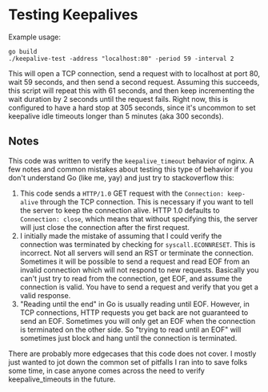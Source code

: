 # Testing Keepalives

Example usage: 

```
go build
./keepalive-test -address "localhost:80" -period 59 -interval 2
```

This will open a TCP connection, send a request with to localhost at port 80, wait 59 seconds, and then send a second request. Assuming this succeeds, this script will repeat this with 61 seconds, and then keep incrementing the wait duration by 2 seconds until the request fails. Right now, this is configured to have a hard stop at 305 seconds, since it's uncommon to set keepalive idle timeouts longer than 5 minutes (aka 300 seconds). 

## Notes

This code was written to verify the `keepalive_timeout` behavior of nginx. A few notes and common mistakes about testing this type of behavior if you don't understand Go (like me, yay) and just try to stackoverflow this: 

1. This code sends a `HTTP/1.0` GET request with the `Connection: keep-alive` through the TCP connection. This is necessary if you want to tell the server to keep the connection alive. HTTP 1.0 defaults to `Connection: close`, which means that without specifying this, the server will just close the connection after the first request. 
2. I initially made the mistake of assuming that I could verify the connection was terminated by checking for `syscall.ECONNRESET`. This is incorrect. Not all servers will send an RST or terminate the connection. Sometimes it will be possible to send a request and read EOF from an invalid connection which will not respond to new requests. Basically you can't just try to read from the connection, get EOF, and assume the connection is valid. You have to send a request and verify that you get a valid response. 
3. "Reading until the end" in Go is usually reading until EOF. However, in TCP connections, HTTP requests you get back are not guaranteed to send an EOF. Sometimes you will only get an EOF when the connection is terminated on the other side. So "trying to read until an EOF" will sometimes just block and hang until the connection is terminated. 

There are probably more edgecases that this code does not cover. I mostly just wanted to jot down the common set of pitfalls I ran into to save folks some time, in case anyone comes across the need to verify keepalive_timeouts in the future. 



